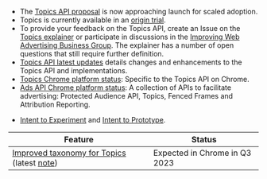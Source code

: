 *  The [Topics API proposal](https://github.com/jkarlin/topics) is now approaching launch for scaled adoption.
*  Topics is currently available in an [origin trial](/docs/privacy-sandbox/unified-origin-trial/).
*  To provide your feedback on the Topics API, create an Issue on the [Topics explainer](https://github.com/jkarlin/topics/issues) or participate in discussions in the [Improving Web Advertising Business Group](https://www.w3.org/community/web-adv/participants). The explainer has a number of open questions that still require further definition.
*  [Topics API latest updates](/docs/privacy-sandbox/topics/latest/) details changes and enhancements to the Topics API and implementations.
*  [Topics Chrome platform status](https://chromestatus.com/feature/5680923054964736): Specific to the Topics API on Chrome.
*  [Ads API Chrome platform status](https://chromestatus.com/feature/5100526168440832): A collection of APIs to facilitate advertising: Protected Audience API, Topics, Fenced Frames and Attribution Reporting.
- [Intent to Experiment](https://groups.google.com/a/chromium.org/g/blink-dev/c/oTwd6VwCwqs) and [Intent to Prototype](https://groups.google.com/a/chromium.org/g/blink-dev/c/59uTw_dxM3M/m/vF9lF9BVAgAJ).

<table>
  <thead>
    <tr>
      <th><strong>Feature</strong></th>
      <th><strong>Status</strong></th>
    </tr>
  </thead>
  <tbody>
    <tr>
      <td><a href="https://github.com/patcg-individual-drafts/topics/blob/main/taxonomy_v2.md">Improved taxonomy for Topics</a> (latest <a href="https://groups.google.com/a/chromium.org/g/topics-api-announce/c/iNYk69wKnJs/m/yrVCBHvXAQAJ">note</a>)</td>
      <td>Expected in Chrome in Q3 2023</td>
    </tr>
  </tbody>
</table>
